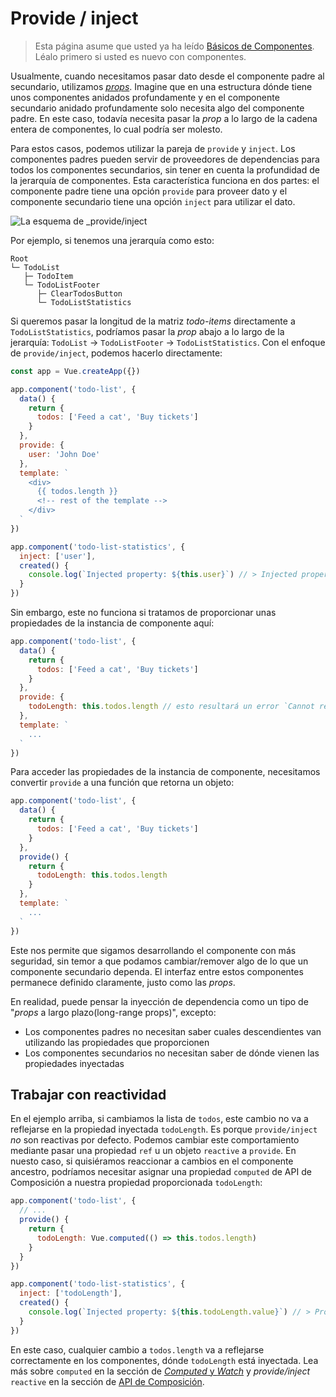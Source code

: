 # Provide / inject

> Esta página asume que usted ya ha leído [Básicos de Componentes](component-basics.md). Léalo primero si usted es nuevo con componentes.

Usualmente, cuando necesitamos pasar dato desde el componente padre al secundario, utilizamos [_props_](component-props.md). Imagine que en una estructura dónde tiene unos componentes anidados profundamente y en el componente secundario anidado profundamente solo necesita algo del componente padre. En este caso, todavía necesita pasar la _prop_ a lo largo de la cadena entera de componentes, lo cual podría ser molesto.

Para estos casos, podemos utilizar la pareja de `provide` y `inject`. Los componentes padres pueden servir de proveedores de dependencias para todos los componentes secundarios, sin tener en cuenta la profundidad de la jerarquía de componentes. Esta característica funciona en dos partes: el componente padre tiene una opción `provide` para proveer dato y el componente secundario tiene una opción `inject` para utilizar el dato.

![La esquema de _provide/_inject_](/images/components_provide.png)

Por ejemplo, si tenemos una jerarquía como esto:

```
Root
└─ TodoList
   ├─ TodoItem
   └─ TodoListFooter
      ├─ ClearTodosButton
      └─ TodoListStatistics
```

Si queremos pasar la longitud de la matriz _todo-items_ directamente a `TodoListStatistics`, podríamos pasar la _prop_ abajo a lo largo de la jerarquía: `TodoList` -> `TodoListFooter` -> `TodoListStatistics`. Con el enfoque de `provide/inject`, podemos hacerlo directamente:

```js
const app = Vue.createApp({})

app.component('todo-list', {
  data() {
    return {
      todos: ['Feed a cat', 'Buy tickets']
    }
  },
  provide: {
    user: 'John Doe'
  },
  template: `
    <div>
      {{ todos.length }}
      <!-- rest of the template -->
    </div>
  `
})

app.component('todo-list-statistics', {
  inject: ['user'],
  created() {
    console.log(`Injected property: ${this.user}`) // > Injected property: John Doe
  }
})
```

Sin embargo, este no funciona si tratamos de proporcionar unas propiedades de la instancia de componente aquí:

```js
app.component('todo-list', {
  data() {
    return {
      todos: ['Feed a cat', 'Buy tickets']
    }
  },
  provide: {
    todoLength: this.todos.length // esto resultará un error `Cannot read property 'length' of undefined`
  },
  template: `
    ...
  `
})
```

Para acceder las propiedades de la instancia de componente, necesitamos convertir `provide` a una función que retorna un objeto:

```js
app.component('todo-list', {
  data() {
    return {
      todos: ['Feed a cat', 'Buy tickets']
    }
  },
  provide() {
    return {
      todoLength: this.todos.length
    }
  },
  template: `
    ...
  `
})
```

Este nos permite que sigamos desarrollando el componente con más seguridad, sin temor a que podamos cambiar/remover algo de lo que un componente secundario dependa. El interfaz entre estos componentes permanece definido claramente, justo como las _props_.

En realidad, puede pensar la inyección de dependencia como un tipo de "_props_ a largo plazo(long-range props)", excepto:

- Los componentes padres no necesitan saber cuales descendientes van utilizando las propiedades que proporcionen
- Los componentes secundarios no necesitan saber de dónde vienen las propiedades inyectadas

## Trabajar con reactividad

En el ejemplo arriba, si cambiamos la lista de `todos`, este cambio no va a reflejarse en la propiedad inyectada `todoLength`. Es porque `provide/inject` _no_ son reactivas por defecto. Podemos cambiar este comportamiento mediante pasar una propiedad `ref` u un objeto `reactive` a `provide`. En nuesto caso, si quisiéramos reaccionar a cambios en el componente ancestro, podríamos necesitar asignar una propiedad `computed` de API de Composición a nuestra propiedad proporcionada `todoLength`:

```js
app.component('todo-list', {
  // ...
  provide() {
    return {
      todoLength: Vue.computed(() => this.todos.length)
    }
  }
})

app.component('todo-list-statistics', {
  inject: ['todoLength'],
  created() {
    console.log(`Injected property: ${this.todoLength.value}`) // > Propiedad Inyectada: 5
  }
})
```

En este caso, cualquier cambio a `todos.length` va a reflejarse correctamente en los componentes, dónde `todoLength` está inyectada. Lea más sobre `computed` en la sección de [_Computed_ y _Watch_](reactivity-computed-watchers.html#computed-values) y _provide/inject_ `reactive` en la sección de [API de Composición](composition-api-provide-inject.html#reactivity).
